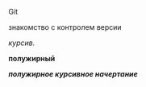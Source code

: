 Git

знакомство с контролем версии

*курсив.*

**полужирный**

***полужирное курсивное начертание***